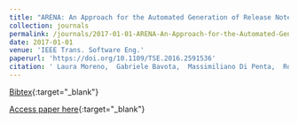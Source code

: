 ```yaml
---
title: "ARENA: An Approach for the Automated Generation of Release Notes"
collection: journals
permalink: /journals/2017-01-01-ARENA-An-Approach-for-the-Automated-Generation-of-Release-Notes
date: 2017-01-01
venue: 'IEEE Trans. Software Eng.'
paperurl: 'https://doi.org/10.1109/TSE.2016.2591536'
citation: ' Laura Moreno,  Gabriele Bavota,  Massimiliano Di Penta,  Rocco Oliveto,  Andrian Marcus,  Gerardo Canfora, &quot;ARENA: An Approach for the Automated Generation of Release Notes.&quot; IEEE Trans. Software Eng., 2017.'
---
```

[Bibtex](https://dblp.org/rec/bib/journals/tse/MorenoBPOMC17){:target="_blank"}

[Access paper here](https://doi.org/10.1109/TSE.2016.2591536){:target="_blank"}
